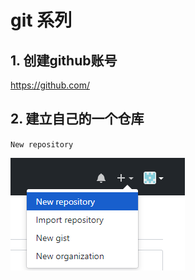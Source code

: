 # git 系列

## 1. 创建github账号

https://github.com/

## 2. 建立自己的一个仓库

  `New repository`

![new-repository](https://raw.githubusercontent.com/yanhechao/snippets/master/resources/img/new-repository.png)